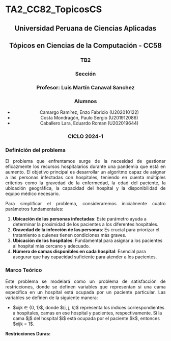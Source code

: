 # TA2_CC82_TopicosCS

 <h2 align="center">Universidad Peruana de Ciencias Aplicadas</h2>
<h2 align="center">Tópicos en Ciencias de la Computación - CC58</h2>
 
<h3 align="center"> TB2 </h3>
 
<h3 align="center"> Sección</h3>
<h3 align="center"> Profesor: Luis Martín Canaval Sanchez</h3>
<h3 align="center"> Alumnos</h3>
 <ul>
   <li align="center">Camargo Ramírez, Enzo Fabricio (U202010122)</li>
   <li align="center">Costa Mondragón, Paulo Sergio (U201912086)</li>
   <li align="center">Caballero Lara, Eduardo Roman (U202019644)</li>
 </ul>
 
 
 <h3 align="center">CICLO 2024-1</h3>

### Definición del problema

<p align="justify">
 El problema que enfrentamos surge de la necesidad de gestionar eficazmente los recursos hospitalarios durante una pandemia que está en aumento. El objetivo principal es desarrollar un algoritmo capaz de asignar a las personas infectadas con hospitales, teniendo en cuenta múltiples criterios como la gravedad de la enfermedad, la edad del paciente, la ubicación geográfica, la capacidad del hospital y la disponibilidad de equipo médico necesario.
<p align="justify">Para simplificar el problema, consideraremos inicialmente cuatro parámetros fundamentales:</p>
 <ol>
  <li><b>Ubicación de las personas infectadas</b>: Este parámetro ayuda a determinar la proximidad de los pacientes a los diferentes hospitales.</li>
  <li><b>Gravedad de la infección de las personas</b>: Es crucial para priorizar el tratamiento a quienes tienen condiciones más graves.</li>
  <li><b>Ubicación de los hospitales</b>: Fundamental para asignar a los pacientes al hospital más cercano y adecuado.</li>
  <li><b>Número de camas disponibles en cada hospital</b>: Esencial para asegurar que hay capacidad suficiente para atender a los pacientes.</li>
 </ol>
</p>

### Marco Teórico

<p align="justify">
Este problema se modelará como un problema de satisfacción de restricciones, donde se definen variables que representan si una cama específica en un hospital está ocupada por un paciente particular. Las variables se definen de la siguiente manera:
 <ul>
 <li> $xijk ∈ {0, 1}$, donde $(i, j, k)$ representa los índices correspondientes a hospitales, camas en ese hospital y pacientes, respectivamente. Si la cama $j$ del hospital $i$ está ocupada por el paciente $k$, entonces $xijk = 1$.</li>
 </ul>
</p>

<p><b>Restricciones Duras:</b></p>

